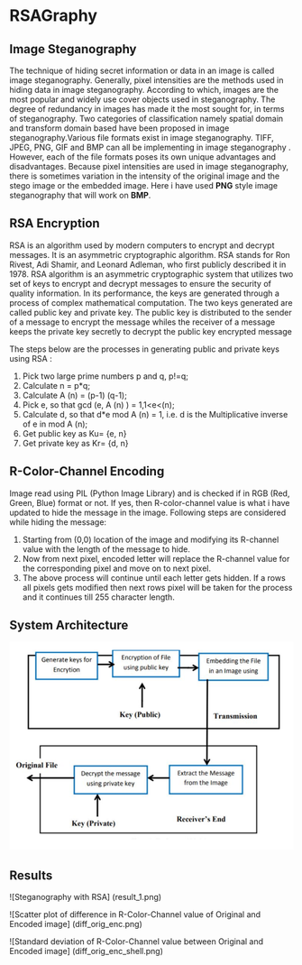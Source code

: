 # RSAGraphy


## Image Steganography

The technique of hiding secret information or data in an image is called image steganography. Generally, pixel intensities are the methods used in hiding data in
image steganography. According to which, images are the most popular and widely use cover objects used in steganography. The degree of redundancy in images has
made it the most sought for, in terms of steganography. Two categories of classification namely spatial domain and transform domain based have been
proposed in image steganography.Various file formats exist in image steganography. TIFF, JPEG, PNG, GIF and BMP can all be implementing in image steganography .
However, each of the file formats poses its own unique advantages and disadvantages. Because pixel intensities are used in image steganography, there is
sometimes variation in the intensity of the original image and the stego image or the embedded image. Here i have used **PNG** style image steganography that will work on **BMP**.


## RSA Encryption

RSA is an algorithm used by modern computers to encrypt and decrypt messages. It is an asymmetric cryptographic algorithm. RSA stands for Ron Rivest, Adi Shamir,
and Leonard Adleman, who first publicly described it in 1978. RSA algorithm is an asymmetric cryptographic system that utilizes two set of keys to encrypt and decrypt
messages to ensure the security of quality information. In its performance, the keys are generated through a process of complex mathematical computation. The two keys
generated are called public key and private key. The public key is distributed to the sender of a message to encrypt the message whiles the receiver of a message keeps
the private key secretly to decrypt the public key encrypted message

The steps below are the processes in generating public and private keys using RSA :

1. Pick two large prime numbers p and q, p!=q;
2. Calculate n = p*q;
3. Calculate A (n) = (p-1) (q-1);
4. Pick e, so that gcd (e, A (n) ) = 1,1&lt;e&lt;(n);
5. Calculate d, so that d*e mod A (n) = 1, i.e. d is the Multiplicative inverse of e in mod A (n);
6. Get public key as Ku= {e, n}
7. Get private key as Kr= {d, n}


## R-Color-Channel Encoding

Image read using PIL (Python Image Library) and is checked if in RGB (Red, Green, Blue) format or not. If yes, then R-color-channel value is what i have updated to hide the message in the image. Following steps are considered while hiding the message:

1. Starting from (0,0) location of the image and modifying its R-channel value with the length of the message to hide.
2. Now from next pixel, encoded letter will replace the R-channel value for the corresponding pixel and move on to next pixel.
3. The above process will continue until each letter gets hidden. If a rows all pixels gets modified then next rows pixel will be taken for the process and it continues till 255 character length.


## System Architecture

![System Architecure](system_arch.png)


## Results

![Steganography with RSA] (result_1.png)

![Scatter plot of difference in R-Color-Channel value of Original and Encoded image] (diff_orig_enc.png)

![Standard deviation of R-Color-Channel value between Original and Encoded image] (diff_orig_enc_shell.png)
